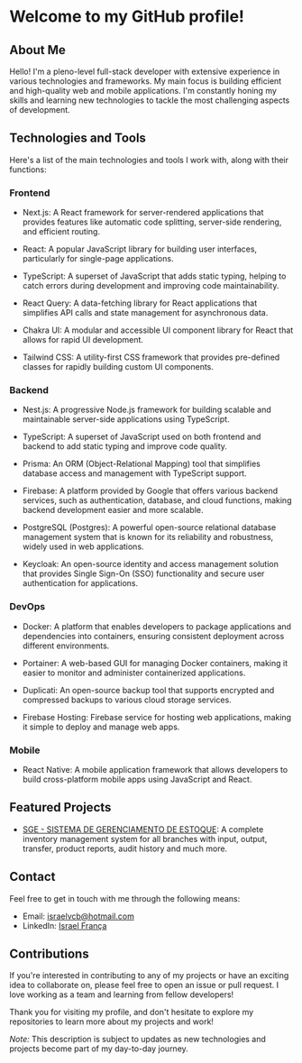 # Welcome to my GitHub profile!

## About Me

Hello! I'm a pleno-level full-stack developer with extensive experience in various technologies and frameworks. My main focus is building efficient and high-quality web and mobile applications. I'm constantly honing my skills and learning new technologies to tackle the most challenging aspects of development.

## Technologies and Tools

Here's a list of the main technologies and tools I work with, along with their functions:

### Frontend

- Next.js: A React framework for server-rendered applications that provides features like automatic code splitting, server-side rendering, and efficient routing.

- React: A popular JavaScript library for building user interfaces, particularly for single-page applications.

- TypeScript: A superset of JavaScript that adds static typing, helping to catch errors during development and improving code maintainability.

- React Query: A data-fetching library for React applications that simplifies API calls and state management for asynchronous data.

- Chakra UI: A modular and accessible UI component library for React that allows for rapid UI development.

- Tailwind CSS: A utility-first CSS framework that provides pre-defined classes for rapidly building custom UI components.

### Backend

- Nest.js: A progressive Node.js framework for building scalable and maintainable server-side applications using TypeScript.

- TypeScript: A superset of JavaScript used on both frontend and backend to add static typing and improve code quality.

- Prisma: An ORM (Object-Relational Mapping) tool that simplifies database access and management with TypeScript support.

- Firebase: A platform provided by Google that offers various backend services, such as authentication, database, and cloud functions, making backend development easier and more scalable.

- PostgreSQL (Postgres): A powerful open-source relational database management system that is known for its reliability and robustness, widely used in web applications.

- Keycloak: An open-source identity and access management solution that provides Single Sign-On (SSO) functionality and secure user authentication for applications.

### DevOps

- Docker: A platform that enables developers to package applications and dependencies into containers, ensuring consistent deployment across different environments.

- Portainer: A web-based GUI for managing Docker containers, making it easier to monitor and administer containerized applications.

- Duplicati: An open-source backup tool that supports encrypted and compressed backups to various cloud storage services.

- Firebase Hosting: Firebase service for hosting web applications, making it simple to deploy and manage web apps.

### Mobile

- React Native: A mobile application framework that allows developers to build cross-platform mobile apps using JavaScript and React.

## Featured Projects

- [SGE - SISTEMA DE GERENCIAMENTO DE ESTOQUE](https://github.com/israelvcb/SGE-ESTOQUE): A complete inventory management system for all branches with input, output, transfer, product reports, audit history and much more.

## Contact

Feel free to get in touch with me through the following means:

- Email: israelvcb@hotmail.com
- LinkedIn: [Israel França](https://br.linkedin.com/in/israel-fran%C3%A7a)

## Contributions

If you're interested in contributing to any of my projects or have an exciting idea to collaborate on, please feel free to open an issue or pull request. I love working as a team and learning from fellow developers!

Thank you for visiting my profile, and don't hesitate to explore my repositories to learn more about my projects and work!

*Note:* This description is subject to updates as new technologies and projects become part of my day-to-day journey.

